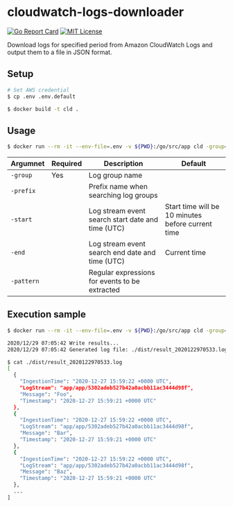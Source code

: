 # cloudwatch-logs-downloader

[![Go Report Card](https://goreportcard.com/badge/github.com/naomichi-y/cloudwatch-logs-downloader)](https://goreportcard.com/report/github.com/naomichi-y/cloudwatch-logs-downloader)
[![MIT License](http://img.shields.io/badge/license-MIT-blue.svg?style=flat)](LICENSE)

Download logs for specified period from Amazon CloudWatch Logs and output them to a file in JSON format.

## Setup

```bash
# Set AWS credential
$ cp .env .env.default

$ docker build -t cld .
```

## Usage

```bash
$ docker run --rm -it --env-file=.env -v ${PWD}:/go/src/app cld -group={group}
```

|Argumnet|Required|Description|Default|
|---|---|---|---|
|`-group`|Yes|Log group name||
|`-prefix`||Prefix name when searching log groups||
|`-start`||Log stream event search start date and time (UTC)|Start time will be 10 minutes before current time|
|`-end`||Log stream event search end date and time (UTC)|Current time|
|`-pattern`||Regular expressions for events to be extracted||

## Execution sample

```bash
$ docker run --rm -it --env-file=.env -v ${PWD}:/go/src/app cld -group=ecs/production-log -start="2020-12-27 15:59:00" -end="2020-12-27 15:59:59"

2020/12/29 07:05:42 Write results...
2020/12/29 07:05:42 Generated log file: ./dist/result_2020122970533.log

$ cat ./dist/result_2020122970533.log
[
  {
    "IngestionTime": "2020-12-27 15:59:22 +0000 UTC",
    "LogStream": "app/app/5302adeb527b42a0acbb11ac3444d98f",
    "Message": "Foo",
    "Timestamp": "2020-12-27 15:59:21 +0000 UTC"
  },
  {
    "IngestionTime": "2020-12-27 15:59:22 +0000 UTC",
    "LogStream": "app/app/5302adeb527b42a0acbb11ac3444d98f",
    "Message": "Bar",
    "Timestamp": "2020-12-27 15:59:21 +0000 UTC"
  },
  {
    "IngestionTime": "2020-12-27 15:59:22 +0000 UTC",
    "LogStream": "app/app/5302adeb527b42a0acbb11ac3444d98f",
    "Message": "Baz",
    "Timestamp": "2020-12-27 15:59:21 +0000 UTC"
  },
  ...
]
```
